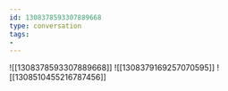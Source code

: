 ```yaml
---
id: 1308378593307889668
type: conversation
tags:
- 
---
```

![[1308378593307889668]]
![[1308379169257070595]]
![[1308510455216787456]]

